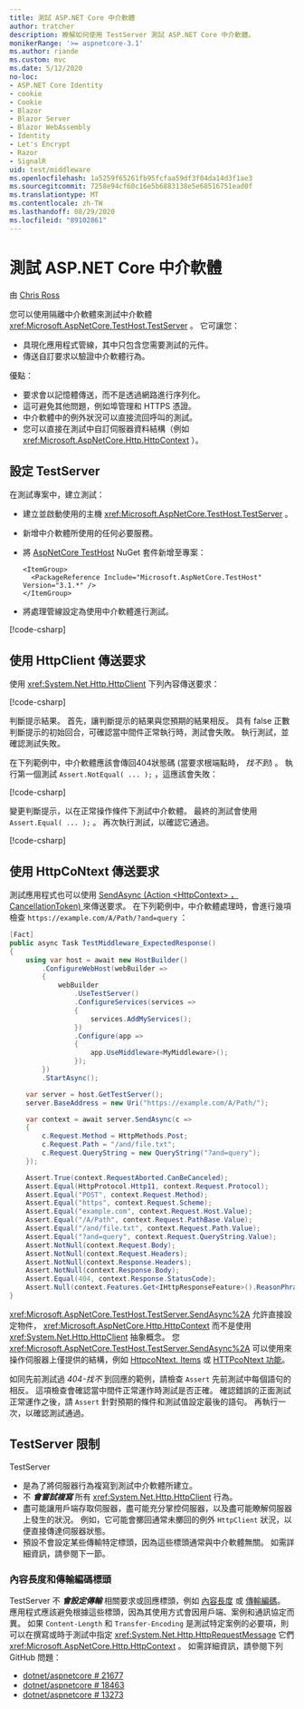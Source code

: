 ```yaml
---
title: 測試 ASP.NET Core 中介軟體
author: tratcher
description: 瞭解如何使用 TestServer 測試 ASP.NET Core 中介軟體。
monikerRange: '>= aspnetcore-3.1'
ms.author: riande
ms.custom: mvc
ms.date: 5/12/2020
no-loc:
- ASP.NET Core Identity
- cookie
- Cookie
- Blazor
- Blazor Server
- Blazor WebAssembly
- Identity
- Let's Encrypt
- Razor
- SignalR
uid: test/middleware
ms.openlocfilehash: 1a5259f65261fb95fcfaa59df3f04da14d3f1ae3
ms.sourcegitcommit: 7258e94cf60c16e5b6883138e5e68516751ead0f
ms.translationtype: MT
ms.contentlocale: zh-TW
ms.lasthandoff: 08/29/2020
ms.locfileid: "89102861"
---
```

# <a name="test-aspnet-core-middleware"></a>測試 ASP.NET Core 中介軟體

由 [Chris Ross](https://github.com/Tratcher)

您可以使用隔離中介軟體來測試中介軟體 <xref:Microsoft.AspNetCore.TestHost.TestServer> 。 它可讓您：

* 具現化應用程式管線，其中只包含您需要測試的元件。
* 傳送自訂要求以驗證中介軟體行為。

優點：

* 要求會以記憶體傳送，而不是透過網路進行序列化。
* 這可避免其他問題，例如埠管理和 HTTPS 憑證。
* 中介軟體中的例外狀況可以直接流回呼叫的測試。
* 您可以直接在測試中自訂伺服器資料結構（例如 <xref:Microsoft.AspNetCore.Http.HttpContext> ）。

## <a name="set-up-the-testserver"></a>設定 TestServer

在測試專案中，建立測試：

* 建立並啟動使用的主機 <xref:Microsoft.AspNetCore.TestHost.TestServer> 。
* 新增中介軟體所使用的任何必要服務。
* 將 [AspNetCore TestHost](https://www.nuget.org/packages/Microsoft.AspNetCore.TestHost/) NuGet 套件新增至專案：
  
  ```dotnetcli
  <ItemGroup>
    <PackageReference Include="Microsoft.AspNetCore.TestHost" Version="3.1.*" />
  </ItemGroup>
  ```

* 將處理管線設定為使用中介軟體進行測試。

[!code-csharp[](middleware/samples_snapshot/3.x/setup.cs?highlight=4-18)]

## <a name="send-requests-with-httpclient"></a>使用 HttpClient 傳送要求

使用 <xref:System.Net.Http.HttpClient> 下列內容傳送要求：

[!code-csharp[](middleware/samples_snapshot/3.x/request.cs?highlight=20)]

判斷提示結果。 首先，讓判斷提示的結果與您預期的結果相反。 具有 false 正數判斷提示的初始回合，可確認當中間件正常執行時，測試會失敗。 執行測試，並確認測試失敗。

在下列範例中，中介軟體應該會傳回404狀態碼 (當要求根端點時， *找不到*) 。 執行第一個測試 `Assert.NotEqual( ... );` ，這應該會失敗：

[!code-csharp[](middleware/samples_snapshot/3.x/false-failure-check.cs?highlight=22)]

變更判斷提示，以在正常操作條件下測試中介軟體。 最終的測試會使用 `Assert.Equal( ... );` 。 再次執行測試，以確認它通過。

[!code-csharp[](middleware/samples_snapshot/3.x/final-test.cs?highlight=22)]

## <a name="send-requests-with-httpcontext"></a>使用 HttpCoNtext 傳送要求

測試應用程式也可以使用 [SendAsync (Action \<HttpContext> ，CancellationToken) ](xref:Microsoft.AspNetCore.TestHost.TestServer.SendAsync%2A)來傳送要求。 在下列範例中，中介軟體處理時，會進行幾項檢查 `https://example.com/A/Path/?and=query` ：

```csharp
[Fact]
public async Task TestMiddleware_ExpectedResponse()
{
    using var host = await new HostBuilder()
        .ConfigureWebHost(webBuilder =>
        {
            webBuilder
                .UseTestServer()
                .ConfigureServices(services =>
                {
                    services.AddMyServices();
                })
                .Configure(app =>
                {
                    app.UseMiddleware<MyMiddleware>();
                });
        })
        .StartAsync();

    var server = host.GetTestServer();
    server.BaseAddress = new Uri("https://example.com/A/Path/");

    var context = await server.SendAsync(c =>
    {
        c.Request.Method = HttpMethods.Post;
        c.Request.Path = "/and/file.txt";
        c.Request.QueryString = new QueryString("?and=query");
    });

    Assert.True(context.RequestAborted.CanBeCanceled);
    Assert.Equal(HttpProtocol.Http11, context.Request.Protocol);
    Assert.Equal("POST", context.Request.Method);
    Assert.Equal("https", context.Request.Scheme);
    Assert.Equal("example.com", context.Request.Host.Value);
    Assert.Equal("/A/Path", context.Request.PathBase.Value);
    Assert.Equal("/and/file.txt", context.Request.Path.Value);
    Assert.Equal("?and=query", context.Request.QueryString.Value);
    Assert.NotNull(context.Request.Body);
    Assert.NotNull(context.Request.Headers);
    Assert.NotNull(context.Response.Headers);
    Assert.NotNull(context.Response.Body);
    Assert.Equal(404, context.Response.StatusCode);
    Assert.Null(context.Features.Get<IHttpResponseFeature>().ReasonPhrase);
}
```

<xref:Microsoft.AspNetCore.TestHost.TestServer.SendAsync%2A> 允許直接設定物件， <xref:Microsoft.AspNetCore.Http.HttpContext> 而不是使用 <xref:System.Net.Http.HttpClient> 抽象概念。 您 <xref:Microsoft.AspNetCore.TestHost.TestServer.SendAsync%2A> 可以使用來操作伺服器上僅提供的結構，例如 [HttpcoNtext. Items](xref:Microsoft.AspNetCore.Http.HttpContext.Items) 或 [HTTPcoNtext 功能](xref:Microsoft.AspNetCore.Http.HttpContext.Features)。

如同先前測試過 *404-找不* 到回應的範例，請檢查 `Assert` 先前測試中每個語句的相反。 這項檢查會確認當中間件正常運作時測試是否正確。 確認錯誤的正面測試正常運作之後，請 `Assert` 針對預期的條件和測試值設定最後的語句。 再執行一次，以確認測試通過。

## <a name="testserver-limitations"></a>TestServer 限制

TestServer

* 是為了將伺服器行為複寫到測試中介軟體所建立。
* 不 ***會嘗試複寫*** 所有 <xref:System.Net.Http.HttpClient> 行為。
* 盡可能讓用戶端存取伺服器，盡可能充分掌控伺服器，以及盡可能瞭解伺服器上發生的狀況。 例如，它可能會擲回通常未擲回的例外 `HttpClient` 狀況，以便直接傳達伺服器狀態。
* 預設不會設定某些傳輸特定標頭，因為這些標頭通常與中介軟體無關。 如需詳細資訊，請參閱下一節。

### <a name="content-length-and-transfer-encoding-headers"></a>內容長度和傳輸編碼標頭

TestServer 不 ***會設定傳輸*** 相關要求或回應標頭，例如 [內容長度](https://developer.mozilla.org/docs/Web/HTTP/Headers/Content-Length) 或 [傳輸編碼](https://developer.mozilla.org/docs/Web/HTTP/Headers/Transfer-Encoding)。 應用程式應該避免根據這些標頭，因為其使用方式會因用戶端、案例和通訊協定而異。 如果 `Content-Length` 和 `Transfer-Encoding` 是測試特定案例的必要項，則可以在撰寫或時于測試中指定 <xref:System.Net.Http.HttpRequestMessage> 它們 <xref:Microsoft.AspNetCore.Http.HttpContext> 。 如需詳細資訊，請參閱下列 GitHub 問題：

* [dotnet/aspnetcore # 21677](https://github.com/dotnet/aspnetcore/issues/21677)
* [dotnet/aspnetcore # 18463](https://github.com/dotnet/aspnetcore/issues/18463)
* [dotnet/aspnetcore # 13273](https://github.com/dotnet/aspnetcore/issues/13273)
